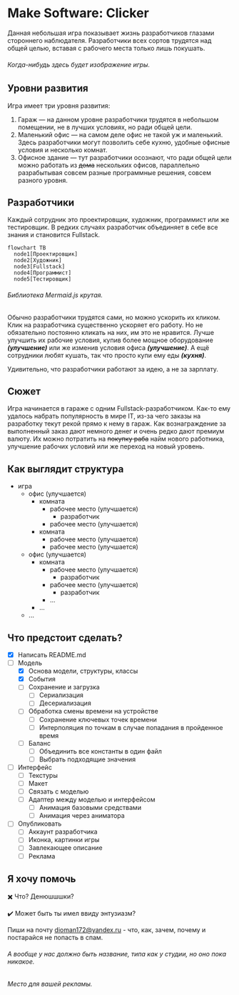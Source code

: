 # Make Software: Clicker
Данная небольшая игра показывает жизнь разработчиков глазами стороннего наблюдателя.
Разработчики всех сортов трудятся над общей целью, вставая с рабочего места только лишь покушать.

###### Когда-нибудь здесь будет изображение игры.

## Уровни развития
Игра имеет три уровня развития:
1. Гараж — на данном уровне разработчики трудятся в небольшом помещении, не в лучших условиях, но ради общей цели.
2. Маленький офис — на самом деле офис не такой уж и маленький. Здесь разработчики могут позволить себе кухню, удобные офисные условия и несколько комнат.
3. Офисное здание — тут разработчики осознают, что ради общей цели можно работать из ~~дома~~ нескольких офисов, параллельно разрабытывая совсем разные программные решения, совсем разного уровня.

## Разработчики
Каждый сотрудник это проектировщик, художник, программист или же тестировщик. В редких случаях разработчик объединяет в себе все знания и становится Fullstack.

```mermaid
flowchart TB
  node1[Проектировщик]  
  node2[Художник]
  node3[Fullstack]
  node4[Программист]
  node5[Тестировщик]
```

###### Библиотека Mermaid.js крутая.

Обычно разработчики трудятся сами, но можно ускорить их кликом. Клик на разработчика существенно ускоряет его работу. 
Но не обязательно постоянно кликать на них, им это не нравится. Лучше улучшить их рабочие условия, купив более мощное оборудование ***(улучшение)*** или же изменив условия офиса
***(улучшение)***. А ещё сотрудники любят кушать, так что просто купи ему еды ***(кухня)***.

Удивительно, что разработчики работают за идею, а не за зарплату.

## Сюжет
Игра начинается в гараже с одним Fullstack-разработчиком.
Как-то ему удалось набрать популярность в мире IT, из-за чего заказы на разработку текут рекой прямо к нему в гараж.
Как вознаграждение за выполненный заказ дают немного денег и очень редко дают премиум валюту.
Их можно потратить на ~~покупку раба~~ найм нового работника, улучшение рабочих условий или же переход на новый уровень.

## Как выглядит структура
+ игра
  + офис (улучшается)
    + комната
      + рабочее место (улучшается)
        + разработчик
      + рабочее место (улучшается)
    + комната
      + рабочее место (улучшается)
      + рабочее место (улучшается)
  + офис (улучшается)
    + комната
      + рабочее место (улучшается)
        + разработчик
      + рабочее место (улучшается)
        + разработчик
      + ...
    + ...
  + ...

## Что предстоит сделать?
- [X] Написать README.md
- [ ] Модель
  - [X] Основа модели, структуры, классы
  - [X] События
  - [ ] Сохранение и загрузка
    - [ ] Сериализация
    - [ ] Десериализация
  - [ ] Обработка смены времени на устройстве
    - [ ] Сохранение ключевых точек времени
    - [ ] Интерполяция по точкам в случае попадания в пройденное время
  - [ ] Баланс
    - [ ] Объединить все константы в один файл
    - [ ] Выбрать подходящие значения
- [ ] Интерфейс
  - [ ] Текстуры
  - [ ] Макет
  - [ ] Связать с моделью
  - [ ] Адаптер между моделью и интерфейсом
    - [ ] Анимация базовыми средствами
    - [ ] Анимация через аниматора
- [ ] Опубликовать
  - [ ] Аккаунт разработчика
  - [ ] Иконка, картинки игры
  - [ ] Завлекающее описание
  - [ ] Реклама

## Я хочу помочь
:heavy_multiplication_x: Что? Денюшшшки?

:heavy_check_mark: Может быть ты имел ввиду энтузиазм?

Пиши на почту dioman172@yandex.ru - что, как, зачем, почему и постарайся не попасть в спам.

###### А вообще у нас должно быть название, типа как у студии, но оно пока никакое.

###### Место для вашей рекламы.
